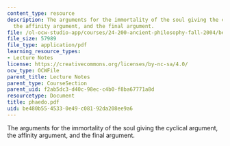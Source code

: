 ```yaml
---
content_type: resource
description: The arguments for the immortality of the soul giving the cyclical argument,
  the affinity argument, and the final argument.
file: /ol-ocw-studio-app/courses/24-200-ancient-philosophy-fall-2004/be480b5545330e49c08192da208ee9a6_phaedo.pdf
file_size: 57989
file_type: application/pdf
learning_resource_types:
- Lecture Notes
license: https://creativecommons.org/licenses/by-nc-sa/4.0/
ocw_type: OCWFile
parent_title: Lecture Notes
parent_type: CourseSection
parent_uid: f2ab5dc3-d40c-98ec-c4b0-f8ba67771a8d
resourcetype: Document
title: phaedo.pdf
uid: be480b55-4533-0e49-c081-92da208ee9a6
---
```

The arguments for the immortality of the soul giving the cyclical argument, the affinity argument, and the final argument.